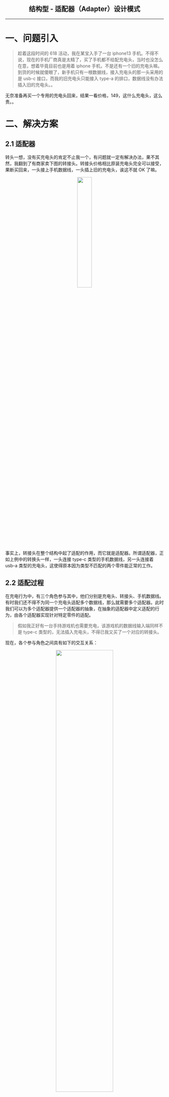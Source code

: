 ## <center> 结构型 - 适配器（Adapter）设计模式
---

# 一、问题引入

> 趁着这段时间的 618 活动，我在某宝入手了一台 iphone13 手机。不得不说，现在的手机厂商真是太精了，买了手机都不给配充电头，当时也没怎么在意，想着毕竟目前也是用着 iphone 手机，不是还有一个旧的充电头嘛。到货的时候就傻眼了，新手机只有一根数据线，接入充电头的那一头采用的是 usb-c 接口，而我的旧充电头只能接入 type-a 的排口，数据线没有办法插入旧的充电头。。

无奈准备再买一个专用的充电头回来，结果一看价格，149，这什么充电头，这么贵。。

# 二、解决方案
## 2.1 适配器

转头一想，没有买充电头的肯定不止我一个，有问题就一定有解决办法，果不其然，我翻到了有商家卖下图的转接头。转接头价格相比原装充电头完全可以接受，果断买回来，一头接上手机数据线，一头插上旧的充电头，诶这不就 OK 了嘛。
<div align="center">
   <img src="/doc/resource/adapter/转接头图片.png" width="30%"/>
</div>


事实上，转接头在整个结构中起了适配的作用，而它就是适配器。所谓适配器，正如上例中的转换头一样，一头连接 type-c 类型的手机数据线，另一头连接着 usb-a 类型的充电头，这使得原本因为类型不匹配的两个零件能正常的工作。

## 2.2 适配过程

在充电行为中，有三个角色参与其中，他们分别是充电头、转接头、手机数据线。有时我们还不得不为同一个充电头适配多个数据线，那么就需要多个适配器。此时我们可以为多个适配器提供一个适配器的抽象，在抽象的适配器中定义适配的行为，由各个适配器实现针对特定零件的适配。

> 假如我正好有一台手持游戏机也需要充电，该游戏机的数据线输入端同样不是 type-c 类型的，无法插入充电头，不得已我又买了一个对应的转接头。

现在，各个参与角色之间具有如下的交互关系：
<div align="center">
   <img src="/doc/resource/adapter/适配过程示意图.jpg" width="60%"/>
</div>

在这个交互关系图中，我们拥有两根数据线，两个对应的转接头，但只有一个充电头。以充电头的角度来分析，充电头提供的充电服务在经过不同的转接头后，最终由各个设备数据线接收。转接头并不提供充电服务，也不享受充电服务，由此看来，适配器就像是一个请求传递者，负责连接两个不相容的接口，并将请求从一方传递到另一方。

# 三、案例实现
在前面我们已经分析了案例中转接头在充电过程中的适配过程，其实这个适配过程就是适配器模式的工作过程，上图中提到的参与者也与适配器模式的参与角色一一对应。

## 3.1 案例类图
按照上面的分析，此处已经实现了这个案例，下图为案例的类图结构。
<div align="center">
   <img src="/doc/resource/adapter/案例类图.jpg" width="100%"/>
</div>

对于该类图的说明如下：

- **Plug**：充电头，提供充电服务；
- **AccessUsbCable**：转接头的抽象，提供接入数据线的行为（`access()`）；
- **PhoneUsbCableAdapter、GameConsoleUsbCableAdapter**：分别为手机数据线转接头、游戏机数据线转接头；
- **PhoneUsbCable**：手机数据线，提供接入 usb-c 类型的电源插座；
- **GameConsoleUsbCable**：游戏机数据线，提供接入 usb-b 类型的电源插座；

## 3.2 代码附录

**（1）数据线**

**（1-1）手机数据线**
```java
public class PhoneUsbCable {

    public void accessTypeC (){
        System.out.println("    手机数据线接入 type-c 类型接口");
    }

}
```
**（1-2）游戏机数据线**
```java
public class GameConsoleUsbCable {

    public void accessTypeB (){
        System.out.println("    游戏机数据线接入 type-b 类型接口");
    }

}
```
**（2）转接头抽象**
```java
public interface AccessUsbCable {
    /**
     * 接入数据线
     */
    void access();
}
```
**（3）转接头**

**（3-1）手机数据线转接头**
```java
public class PhoneUsbCableAdapter implements AccessUsbCable {

    private final PhoneUsbCable phoneUsbCable;

    public PhoneUsbCableAdapter(PhoneUsbCable phoneUsbCable) {
        this.phoneUsbCable = phoneUsbCable;
    }

    @Override
    public void access() {
        System.out.println("    手机数据线适配器接入 type-a 类型的接口，接出 usb-c 类型的接口");
        this.phoneUsbCable.accessTypeC();
    }
}
```
**（3-2）游戏机数据线转接头**
```java
public class GameConsoleUsbCableAdapter implements AccessUsbCable {

    private final GameConsoleUsbCable gameConsoleUsbCable;

    public GameConsoleUsbCableAdapter(GameConsoleUsbCable gameConsoleUsbCable) {
        this.gameConsoleUsbCable = gameConsoleUsbCable;
    }

    @Override
    public void access() {
        System.out.println("    游戏机数据线适配器接入 type-a 类型的接口，接出 usb-b 类型的接口");
        this.gameConsoleUsbCable.accessTypeB();
    }
}

```
**（4）充电头**

**（4-1）充电头**
```java
public class Plug {

    public static void main(String[] args) {
        System.out.println("手机充电时接线，该插座接出 usb-a 类型的接口：");
        AccessUsbCable phone = new PhoneUsbCableAdapter(new PhoneUsbCable());
        phone.access();

        System.out.println("游戏机充电时接线，该插座接出 usb-a 类型的接口：");
        AccessUsbCable gameConsole = new GameConsoleUsbCableAdapter(new GameConsoleUsbCable());
        gameConsole.access();
    }

}
```
**（4-2）运行结果**
```text
手机充电时接线，该插座接出 usb-a 类型的接口：
    手机数据线适配器接入 type-a 类型的接口，接出 usb-c 类型的接口
    手机数据线接入 type-c 类型接口
游戏机充电时接线，该插座接出 usb-a 类型的接口：
    游戏机数据线适配器接入 type-a 类型的接口，接出 usb-b 类型的接口
    游戏机数据线接入 type-b 类型接口
```

# 四、适配器模式
## 4.1 意图
> **将一个类的接口转换成客户希望的另外一个接口，适配器模式使得原本由于接口不兼容而不能一起工作的那些类可以一起工作**。

适配器模式的意图非常明显，尽管如此，为了帮助理解，我们还是结合着上面的例子对意图进行说明：

- **一个类的接口转换成客户希望的另外一个接口**：在充电时，我的数据线插入充电头的那一端是 type-c 类型的，所以，我希望充电头是 usb-c 类型的；
- **使得原本由于接口不兼容而不能一起工作的那些类可以一起工作**：因为充电头是 usb-a 类型和我的 type-c 类型不兼容，没有办法接入，但因为有了转接头的存在，让他们可以在一起完成充电工作。

## 4.2 类图结构
适配器模式的类图则如下所示：
<div align="center">
   <img src="/doc/resource/adapter/经典适配器模式类图.jpg" width="60%"/>
</div>

在适配器模式中，包含有以下主要角色，我们可以将各个角色与上面的例子进行类比分析：

- **Client**：使用放 Target 接口的用户。与充电头的作用一致，通过相应的转接头给不同的设备提供充电服务；
- **Target**：定义给 Client 使用的接口。定义一个将其他类型的接线口转换成 type-a 类型的方法，由具体的适配器实现，不同的适配器可针对不同的接线口类型进行适配；
- **Adapter**： 对 Adaptee 的接口与 Target 接口进行适配 。等效于手机数据线转接头、游戏机数据线转接头，负责将其他类型的接口转换成 type-a 类型，接入充电头；
- **Adaptee**：定义一个已经存在的接口，这个接口需要适配。比如手机数据线、游戏机数据线，需要适配器来适配，否则无法接入充电头。

# 五、深入
## 5.1 适用场景
适配器有一个比较独特的使用场景，如果用一个词描述的话，就是“亡羊补牢”。

> 回想一开始的例子，如果我在一开始就知道 iphone13 数据线与现有的充电头无法适配时，我或许会在下单手机的同时就买一个对应的充电头回来，这样就能完全匹配。但事实是，我发现了数据线与现有的充电头无法直连，才出此下策，买了一个转接头回来进行适配。

由此可以看出，由于前期设计上出现问题，导致实际产品在对接时出现偏差的时候我们就可以使用适配器模式来挽救这个局面，这样做的好处是：已经出现偏差的两方产品不需要改动。实际上，出于挽救这一初衷而采用适配器模式的场景有很多。

- **场景Ⅰ** 现有几个类，拥有相似的功能，但是没有统一的规范（没有接口约束，方法名，参数均不一样），可以用适配器模式分别适配这几个类，使调用方可以按照统一的方式进行调用；
- **场景Ⅱ** 我给别人提供了 sdk，在新的版本中我发现将某个 api 的参数类型调整一下，能让整个方法更加高效，但是这样就意味着使用旧版本的用户升级到新版本时，不得不改动调用。此时可以不改 api 的方法签名，只需要将旧的 api 方法委托给新的接口实现。

# 六、从源码中看适配器模式

**（1）`java.util.concurrent.Executors`类中的静态内部类`RunnableAdapter`**

```java
public class Executors {
    
    /**
     * 运行给定任务并返回给定结果的可调用对象
     */
    static final class RunnableAdapter<T> implements Callable<T> {
        final Runnable task;
        final T result;
        RunnableAdapter(Runnable task, T result) {
            this.task = task;
            this.result = result;
        }
        
        public T call() {
            task.run();
            return result;
        }
    }
    
}
```

> 我们看到：在`RunnableAdapter`这个类的定义中，实现了`Callable`接口，内部维护了一个`Runnable`类型的 task ，在实现的`call()`方法中，调用了`Runnable#run()`方法。所以，`RunnableAdapter`类本身就是一个适配器，目的就是将`Runnable`类型的对象包装成一个`Callable`类型的对象。在这段源码中，Target 是`Callable`接口，Adapter 是`RunnableAdapter` ，Adaptee 是`Runable`的实例 task。

这样看来`RunnableAdapter`其实是将`Runnable`包装成`Callable`，这正是适配器模式的特点。那这样做对 jdk 来说有什么实际的意义呢？

要想知道这样封装有什么作用，得看哪里在使用这个类。我们跟踪到`Executors`类中使用了这个类的对象，而正好`Executors`类我们比较熟悉。
```java
public class Executors {
    
    /**
     * 运行给定任务并返回给定结果的可调用对象
     */
    static final class RunnableAdapter<T> implements Callable<T> {
        // ...
    }
    
    /**
     * 返回一个 {@link Callable} 对象，该对象在被调用时运行给定任务并返回给定结果。 
     * 这在将需要 {@code Callable} 的方法应用于其他没有结果的操作时很有用。
     * @param task 要运行的任务
     * @param result 返回的结果
     * @param <T> 结果的类型
     * @return 可调用对象
     * @throws NullPointerException 如果任务为空
     */
    public static <T> Callable<T> callable(Runnable task, T result) {
        if (task == null)
            throw new NullPointerException();
        return new RunnableAdapter<T>(task, result);
    }
    public static Callable<Object> callable(Runnable task) {
        if (task == null)
            throw new NullPointerException();
        return new RunnableAdapter<Object>(task, null);
    }
}
```
`Executors#callable()` 方法的文档注释中提到：`当将需要 Callable 的方法应用于其他无结果的操作时，这个方法会很有用`。

这说了个啥？？既然看不懂，那就再往上找，看看哪里在调用这个方法。然后就跟踪到了`FutureTask`这个类。
```java
public class FutureTask<V> implements RunnableFuture<V> {
    private Callable<V> callable;
    private volatile Thread runner;
    
    public FutureTask(Callable<V> callable) {
        if (callable == null)
            throw new NullPointerException();
        this.callable = callable;
        this.state = NEW;       // ensure visibility of callable
    }
    
    public FutureTask(Runnable runnable, V result) {
        this.callable = Executors.callable(runnable, result);
        this.state = NEW;       // ensure visibility of callable
    }
}
```
看到这里，一下就明白了。`FutureTask`类中只维护了一个`Callable`类型的任务对象，但是`FutureTask`需要支持提交`Runnable`类型的任务。如果不将`Runnable`类型包装成`Callable`类型，就意味着`FutureTask`类还需要再维护一个`Runnable`类型的任务，而`FutureTask`只能维持一个任务，也就是说`Callable`类型和`Runnable`类型必然有一个任务是 null 。这对于`FutureTask`来说，在交给线程执行的时候就很麻烦了，需要找到不为空的那一个任务，且需根据任务的类型进行具体的处理。

梳理一下整个逻辑，得出如下链路调用关系：

- **Runnable**：worker thread --> futureTask.run() --> callable.call() --> task.run()
- **Callable**：worker thread --> futureTask.run() --> callable.call()

综上所述，`RunnableAdapter`类采用适配器模式主要是为了使上层应用只需要统一处理`Callable`类型的接口，以便上层应用只需处理一套逻辑。

# 附录
[回到主页](/README.md)    [案例代码](/src/main/java/com/aoligei/structural/adapter)

